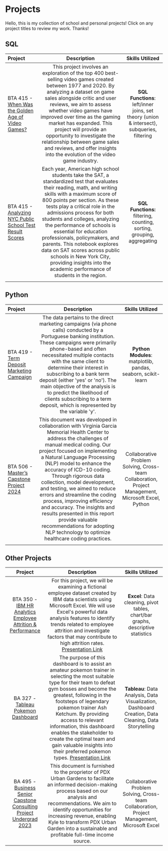 # Projects
Hello, this is my collection of school and personal projects! Click on any project titles to review my work. Thanks!



## SQL

| Project         | Description          | Skills Utilized  |
| :------------------- |:---------------------:| :--------------:|
| BTA 415 - [When Was the Golden Age of Video Games?](https://github.com/Rickatronn/Projects/blob/main/VideoGames.ipynb)     | This project involves an exploration of the top 400 best-selling video games created between 1977 and 2020. By analyzing a dataset on game sales alongside critic and user reviews, we aim to assess whether video games have improved over time as the gaming market has expanded. This project will provide an opportunity to investigate the relationship between game sales and reviews, and offer insights into the evolution of the video game industry. | **SQL Functions**: left/inner joins, set theory (union & intersect), subqueries, filtering|
| BTA 415 - [Analyzing NYC Public School Test Result Scores](https://github.com/Rickatronn/Projects/blob/main/NYC.ipynb)  | Each year, American high school students take the SAT, a standardized test that evaluates their reading, math, and writing skills with a maximum score of 800 points per section. As these tests play a critical role in the admissions process for both students and colleges, analyzing the performance of schools is essential for education professionals, policymakers, and parents. This notebook explores data on SAT scores across public schools in New York City, providing insights into the academic performance of students in the region.   | **SQL Functions:** filtering, counting, sorting, grouping, aggregating |
|  |  |   |



## Python

| Project         | Description          | Skills Utilized  |
| :------------------- |:---------------------:| :--------------:|
| BTA 419 - [Term Deposit Marketing Campaign](https://github.com/Rickatronn/Projects/blob/main/Ricky-Truong-BTA419-W23%20.ipynb)     | The data pertains to the direct marketing campaigns (via phone calls) conducted by a Portuguese banking institution. These campaigns were primarily phone-based and often necessitated multiple contacts with the same client to determine their interest in subscribing to a bank term deposit (either 'yes' or 'no'). The main objective of the analysis is to predict the likelihood of clients subscribing to a term deposit, which is represented by the variable 'y'. | **Python Modules**: matplotlib, pandas, seaborn, scikit-learn|
| BTA 506 - [Master’s Capstone Project 2024](https://github.com/Rickatronn/Projects/blob/main/Final%20Capstone%20Project%20Report%20(1).pdf) | This document was developed in collaboration with Virginia Garcia Memorial Health Center to address the challenges of manual medical coding. Our project focused on implementing a Natural Language Processing (NLP) model to enhance the accuracy of ICD-10 coding. Through rigorous data collection, model development, and testing, we aimed to reduce errors and streamline the coding process, improving efficiency and accuracy. The insights and results presented in this report provide valuable recommendations for adopting NLP technology to optimize healthcare coding practices. | Collaborative Problem Solving, Cross-team Collaboration, Project Management, Microsoft Excel, Python |
|  |  |   |



## Other Projects

| Project        | Description           | Skills Utilized  |
| :-------------------: |:---------------------:| :--------------:|
| BTA 350 - [IBM HR Analytics Employee Attrition & Performance](https://github.com/Rickatronn/Projects/blob/main/Final%20BTA%20350%20Analytics%20Project%20Ricky%20Truong.pdf) | For this project, we will be examining a fictional employee dataset created by IBM data scientists using Microsoft Excel. We will use Excel's powerful data analysis features to identify trends related to employee attrition and investigate factors that may contribute to high attrition rates. [Presentation Link](https://youtu.be/l56BuabQ3VA) | **Excel**: Data cleaning, pivot tables, chart/bar graphs, descriptive statistics |
| BA 327 - [Tableau Pokemon Dashboard](https://public.tableau.com/app/profile/ricky.truong/viz/BA327PokemonDashboard/Storyboard1) | The purpose of this dashboard is to assist an amateur pokemon trainer in selecting the most suitable type for their team to defeat gym bosses and become the greatest, following in the footsteps of legendary pokemon trainer Ash Ketchum. By providing access to relevant information, this dashboard enables the stakeholder to create the optimal team and gain valuable insights into their preferred pokemon types. [Presentation Link](https://youtu.be/BxRV4Epp3M4)| **Tableau**: Data Analysis, Data Visualization, Dashboard Creation, Data Cleaning, Data Storytelling |
| BA 495 - [Business Senior Capstone Consulting Project Undergrad 2023](https://github.com/Rickatronn/Projects/blob/main/Final%20Group%20Report%20Spring%202023.pdf) | This document is furnished to the proprietor of PDX Urban Gardens to facilitate an informed decision-making process based on our analysis and recommendations. We aim to identify opportunities for increasing revenue, enabling Kyle to transform PDX Urban Garden into a sustainable and profitable full-time income source. | Collaborative Problem Solving, Cross-team Collaboration, Project Management, Microsoft Excel |
